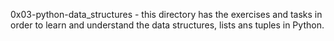 0x03-python-data_structures - this directory has the exercises and tasks in order to learn and understand the data structures, lists ans tuples in Python.
